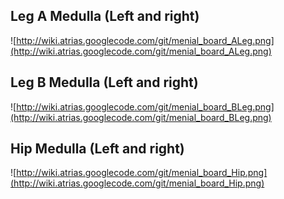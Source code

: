 ## Leg A Medulla (Left and right) ##
![http://wiki.atrias.googlecode.com/git/menial_board_ALeg.png](http://wiki.atrias.googlecode.com/git/menial_board_ALeg.png)

## Leg B Medulla (Left and right) ##
![http://wiki.atrias.googlecode.com/git/menial_board_BLeg.png](http://wiki.atrias.googlecode.com/git/menial_board_BLeg.png)

## Hip Medulla (Left and right) ##
![http://wiki.atrias.googlecode.com/git/menial_board_Hip.png](http://wiki.atrias.googlecode.com/git/menial_board_Hip.png)